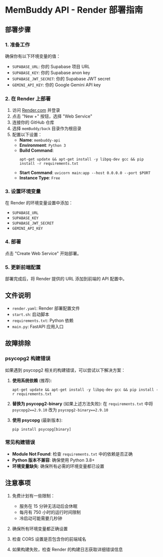 # MemBuddy API - Render 部署指南

## 部署步骤

### 1. 准备工作
确保你有以下环境变量的值：
- `SUPABASE_URL`: 你的 Supabase 项目 URL
- `SUPABASE_KEY`: 你的 Supabase anon key
- `SUPABASE_JWT_SECRET`: 你的 Supabase JWT secret
- `GEMINI_API_KEY`: 你的 Google Gemini API key

### 2. 在 Render 上部署

1. 访问 [Render.com](https://render.com) 并登录
2. 点击 "New +" 按钮，选择 "Web Service"
3. 连接你的 GitHub 仓库
4. 选择 `memBuddy/back` 目录作为根目录
5. 配置以下设置：
   - **Name**: `membuddy-api`
   - **Environment**: `Python 3`
   - **Build Command**: 
     ```
     apt-get update && apt-get install -y libpq-dev gcc && pip install -r requirements.txt
     ```
   - **Start Command**: `uvicorn main:app --host 0.0.0.0 --port $PORT`
   - **Instance Type**: `Free`

### 3. 设置环境变量
在 Render 的环境变量设置中添加：
- `SUPABASE_URL`
- `SUPABASE_KEY`
- `SUPABASE_JWT_SECRET`
- `GEMINI_API_KEY`

### 4. 部署
点击 "Create Web Service" 开始部署。

### 5. 更新前端配置
部署完成后，将 Render 提供的 URL 添加到前端的 API 配置中。

## 文件说明

- `render.yaml`: Render 部署配置文件
- `start.sh`: 启动脚本
- `requirements.txt`: Python 依赖
- `main.py`: FastAPI 应用入口

## 故障排除

### psycopg2 构建错误
如果遇到 psycopg2 相关的构建错误，可以尝试以下解决方案：

1. **使用系统依赖** (推荐):
   ```
   apt-get update && apt-get install -y libpq-dev gcc && pip install -r requirements.txt
   ```

2. **替换为 psycopg2-binary** (如果上述方法失败):
   在 `requirements.txt` 中将 `psycopg2==2.9.10` 改为 `psycopg2-binary==2.9.10`

3. **使用 psycopg** (最新版本):
   ```
   pip install psycopg[binary]
   ```

### 常见构建错误
- **Module Not Found**: 检查 `requirements.txt` 中的依赖是否正确
- **Python 版本不兼容**: 确保使用 Python 3.8+ 
- **环境变量缺失**: 确保所有必需的环境变量都已设置

## 注意事项

1. 免费计划有一些限制：
   - 服务在 15 分钟无活动后会休眠
   - 每月有 750 小时的运行时间限制
   - 冷启动可能需要几秒钟

2. 确保所有环境变量都正确设置
3. 检查 CORS 设置是否包含你的前端域名
4. 如果构建失败，检查 Render 的构建日志获取详细错误信息